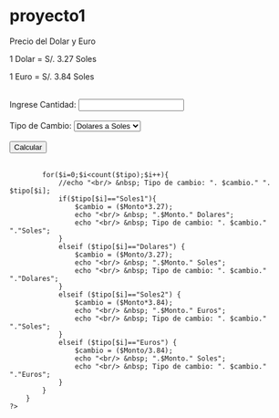 # proyecto1
<!DOCTYPE html>
<html>
<head>
<title>Cambio de Moneda</title>
<link rel="stylesheet" type ="text/css" hre="trabajo1/css/estilo.css">
</head>	
<body>
	<form name="formularioDatos" method="POST" action="#">
 		<p> Precio del Dolar y Euro</p>
 		<p> 1 Dolar = S/. 3.27 Soles</p>
 		<p> 1 Euro = S/. 3.84 Soles</p>
		<br/>
		 Ingrese Cantidad:
		 <input type="text" name="txtMonto" value="">
		 <br/> <br/>
		 Tipo de Cambio:
		 <select name="tipocambio[]" >
			  <option value="Soles1"selected>Dolares a Soles</option> 
			  <option value="Dolares">Soles a Dolares</option>
			  <option value="Soles2">Euros a Soles</option>
			  <option value="Euros">Soles a Euros</option>
		 </select>
		 <br/> <br/>
		 <input value="Calcular" type="submit" name="btnCalcular"/>
		 <br/> <br/>
   </form>
   <?php    
   		if (isset($_POST['btnCalcular']))
   		{
			$Monto = $_POST['txtMonto'];
			$tipo=$_POST["tipocambio"]; 
			
			
			for($i=0;$i<count($tipo);$i++){
				//echo "<br/> &nbsp; Tipo de cambio: ". $cambio." ". $tipo[$i];
				if($tipo[$i]=="Soles1"){
					$cambio = ($Monto*3.27);
					echo "<br/> &nbsp; ".$Monto." Dolares";
					echo "<br/> &nbsp; Tipo de cambio: ". $cambio." "."Soles";
				}
				elseif ($tipo[$i]=="Dolares") {
					$cambio = ($Monto/3.27);
					echo "<br/> &nbsp; ".$Monto." Soles";
					echo "<br/> &nbsp; Tipo de cambio: ". $cambio." "."Dolares";
				}
				elseif ($tipo[$i]=="Soles2") {
					$cambio = ($Monto*3.84);
					echo "<br/> &nbsp; ".$Monto." Euros";
					echo "<br/> &nbsp; Tipo de cambio: ". $cambio." "."Soles";
				}
				elseif ($tipo[$i]=="Euros") {
					$cambio = ($Monto/3.84);
					echo "<br/> &nbsp; ".$Monto." Soles";
					echo "<br/> &nbsp; Tipo de cambio: ". $cambio." "."Euros";
				}
			}
		}
	?>
</body>
</html>

